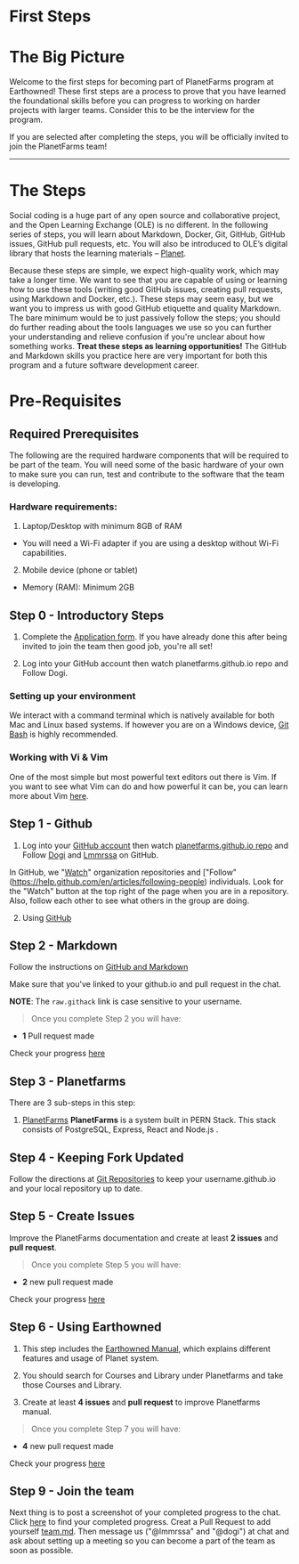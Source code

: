 # First Steps

# The Big Picture

Welcome to the first steps for becoming part of PlanetFarms program at Earthowned! These first steps are a process to prove that you have learned the foundational skills before you can progress to working on harder projects with larger teams. Consider this to be the interview for the program.

If you are selected after completing the steps, you will be officially invited to join the PlanetFarms team! 

---

# The Steps
Social coding is a huge part of any open source and collaborative project, and the Open Learning Exchange (OLE) is no different. In the following series of steps, you will learn about Markdown, Docker, Git, GitHub, GitHub issues, GitHub pull requests, etc. You will also be introduced to OLE’s digital library that hosts the learning materials – [Planet](https://github.com/open-learning-exchange/planet).

Because these steps are simple, we expect high-quality work, which may take a longer time. We want to see that you are capable of using or learning how to use these tools (writing good GitHub issues, creating pull requests, using Markdown and Docker, etc.). These steps may seem easy, but we want you to impress us with good GitHub etiquette and quality Markdown. The bare minimum would be to just passively follow the steps; you should do further reading about the tools languages we use so you can further your understanding and relieve confusion if you're unclear about how something works. **Treat these steps as learning opportunities!** The GitHub and Markdown skills you practice here are very important for both this program and a future software development career.


# Pre-Requisites

## Required Prerequisites
The following are the required hardware components that will be required to be part of the team. You will need some of the basic hardware of your own to make sure you can run, test and contribute to the software that the team is developing. 

### Hardware requirements:

1. Laptop/Desktop with minimum 8GB of RAM
 - You will need a Wi-Fi adapter if you are using a desktop without Wi-Fi capabilities.

2. Mobile device (phone or tablet)
 - Memory (RAM): Minimum 2GB

## Step 0 - Introductory Steps

1. Complete the [Application form](https://docs.google.com/forms/d/1qaN-jTahFZxKpeImS8cDrHyO3hrBsN2xSI5risIxUJo). If you have already done this after being invited to join the team then good job, you're all set!

2. Log into your GitHub account then watch planetfarms.github.io repo and Follow Dogi.

### Setting up your environment

We interact with a command terminal which is natively available for both Mac and Linux based systems. If however you are on a Windows device, [Git Bash](https://git-scm.com/download/win) is highly recommended.

### Working with Vi & Vim

One of the most simple but most powerful text editors out there is Vim. If you want to see what Vim can do and how powerful it can be, you can learn more about Vim [here](https://danielmiessler.com/study/vim/#textobjects).


## Step 1 - Github

1. Log into your [GitHub account](https://github.com/) then watch [planetfarms.github.io repo](https://github.com/earthowned/planetfarms.github.io) and Follow [Dogi](https://github.com/dogi) and [Lmmrssa](https://github.com/lmmrssa) on GitHub.

  In GitHub, we "[Watch](https://help.github.com/en/articles/watching-and-unwatching-repositories)" organization repositories and ["Follow" (https://help.github.com/en/articles/following-people) individuals. Look for the "Watch" button at the top right of the page when you are in a repository.  Also, follow each other to see what others in the group are doing.

2. Using [GitHub](github.md)

## Step 2 - Markdown

Follow the instructions on [GitHub and Markdown](githubandmarkdown.md)

Make sure that you've linked to your github.io and pull request in the chat.

**NOTE**: The `raw.githack` link is case sensitive to your username. 

> Once you complete Step 2 you will have:

* **1** Pull request made

Check your progress [here](trackprogress.md)

## Step 3 - Planetfarms

There are 3 sub-steps in this step:

1. [PlanetFarms](#!./pages/micromaster/planetfarms.md)
  **PlanetFarms** is a system built in PERN Stack. This stack consists of PostgreSQL, Express, React and Node.js .


## Step 4 - Keeping Fork Updated

Follow the directions at [Git Repositories](gitrepositories.md) to keep your username.github.io and your local repository up to date.

## Step 5 - Create Issues

Improve the PlanetFarms documentation and create at least **2 issues** and **pull request**.

> Once you complete Step 5 you will have:

* **2** new pull request made

Check your progress [here](trackprogress.md)

## Step 6 - Using Earthowned

1. This step includes the [Earthowned Manual](../manual/earthowned.md), which explains different features and usage of Planet system.

2. You should search for Courses and Library under Planetfarms  and take those Courses and Library.

3. Create at least **4 issues** and **pull request** to improve Planetfarms manual.

> Once you complete Step 7 you will have:

* **4** new pull request made

Check your progress [here](trackprogress.md)

## Step 9 - Join the team

Next thing is to post a screenshot of your completed progress to the  chat. Click [here](trackprogress.md) to find your completed progress.
Creat a Pull Request to add yourself [team.md](team.md). Then message us ("@lmmrssa" and "@dogi") at chat and ask about setting up a meeting so you can become a part of the team as soon as possible.

